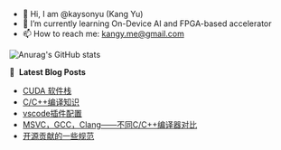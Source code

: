 - 👋 Hi, I am @kaysonyu (Kang Yu)
- 🌱 I’m currently learning On-Device AI and FPGA-based accelerator
- 📫 How to reach me: kangy.me@gmail.com

![Anurag's GitHub stats](https://github-readme-stats.vercel.app/api?username=kaysonyu)

📕 &nbsp;**Latest Blog Posts**
<!-- BLOG-POST-LIST:START -->
- [CUDA 软件栈](https://kaysonyu.github.io/2024/12/DL-Env-Conf/)
- [C/C++编译知识](https://kaysonyu.github.io/2024/12/C_CXX_Compiler/)
- [vscode插件配置](https://kaysonyu.github.io/2024/11/VSCode-Extension/)
- [MSVC，GCC，Clang——不同C/C++编译器对比](https://kaysonyu.github.io/2024/10/MSVC-GCC-Clang/)
- [开源贡献的一些规范](https://kaysonyu.github.io/2024/09/Open-Source/)
<!-- BLOG-POST-LIST:END -->

<!--
**SS-Yuki/SS-Yuki** is a ✨ _special_ ✨ repository because its `README.md` (this file) appears on your GitHub profile.

Here are some ideas to get you started:

- 🔭 I’m currently working on ...
- 🌱 I’m currently learning ...
- 👯 I’m looking to collaborate on ...
- 🤔 I’m looking for help with ...
- 💬 Ask me about ...
- 📫 How to reach me: ...
- 😄 Pronouns: ...
- ⚡ Fun fact: ...
-->

<!--
<h3 align="left">Connect with me:</h3>
<p align="left">
<a href="your link" target="blank"><img align="center" src="https://cdn.jsdelivr.net/npm/simple-icons@3.0.1/icons/twitter.svg" alt="" height="30" width="40" /></a>
<a href="your link" target="blank"><img align="center" src="https://cdn.jsdelivr.net/npm/simple-icons@3.0.1/icons/linkedin.svg" alt="" height="30" width="40" /></a>
<a href="your link" target="blank"><img align="center" src="https://cdn.jsdelivr.net/npm/simple-icons@3.0.1/icons/instagram.svg" alt="" height="30" width="40" /></a>
<a href="your link" target="blank"><img align="center" src="https://cdn.jsdelivr.net/npm/simple-icons@3.0.1/icons/youtube.svg" alt="" height="30" width="40" /></a>
</p>
-->

<!--
[![trophy](https://github-profile-trophy.vercel.app/?username=SS-Yuki)](https://github.com/ryo-ma/github-profile-trophy)

[![Anurag's GitHub stats](https://github-readme-stats.vercel.app/api?username=SS-Yuki)](https://github.com/anuraghazra/github-readme-stats)
-->
